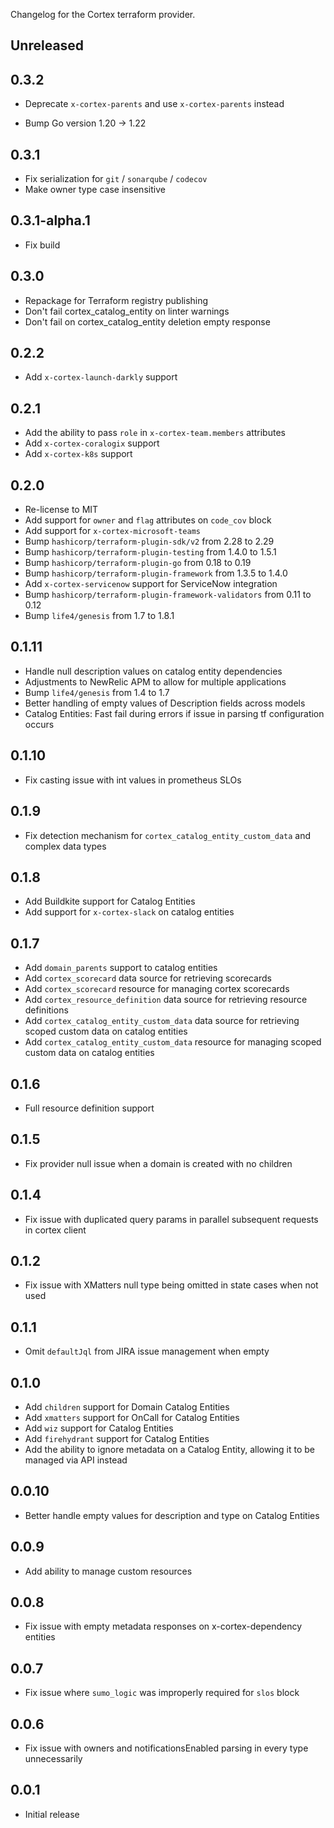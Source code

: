 Changelog for the Cortex terraform provider.

## Unreleased

## 0.3.2
* Deprecate `x-cortex-parents` and use `x-cortex-parents` instead
- Bump Go version 1.20 -> 1.22

## 0.3.1
* Fix serialization for `git` / `sonarqube` / `codecov`
* Make owner type case insensitive

## 0.3.1-alpha.1
* Fix build

## 0.3.0
* Repackage for Terraform registry publishing
* Don't fail cortex_catalog_entity on linter warnings
* Don't fail on cortex_catalog_entity deletion empty response

## 0.2.2

* Add `x-cortex-launch-darkly` support

## 0.2.1

* Add the ability to pass `role` in `x-cortex-team.members` attributes
* Add `x-cortex-coralogix` support
* Add `x-cortex-k8s` support

## 0.2.0

* Re-license to MIT
* Add support for `owner` and `flag` attributes on `code_cov` block
* Add support for `x-cortex-microsoft-teams`
* Bump `hashicorp/terraform-plugin-sdk/v2` from 2.28 to 2.29
* Bump `hashicorp/terraform-plugin-testing` from 1.4.0 to 1.5.1
* Bump `hashicorp/terraform-plugin-go` from 0.18 to 0.19
* Bump `hashicorp/terraform-plugin-framework` from 1.3.5 to 1.4.0
* Add `x-cortex-servicenow` support for ServiceNow integration
* Bump `hashicorp/terraform-plugin-framework-validators` from 0.11 to 0.12
* Bump `life4/genesis` from 1.7 to 1.8.1

## 0.1.11

* Handle null description values on catalog entity dependencies 
* Adjustments to NewRelic APM to allow for multiple applications
* Bump `life4/genesis` from 1.4 to 1.7
* Better handling of empty values of Description fields across models
* Catalog Entities: Fast fail during errors if issue in parsing tf configuration occurs

## 0.1.10

* Fix casting issue with int values in prometheus SLOs

## 0.1.9

* Fix detection mechanism for `cortex_catalog_entity_custom_data` and complex data types

## 0.1.8

* Add Buildkite support for Catalog Entities
* Add support for `x-cortex-slack` on catalog entities

## 0.1.7

* Add `domain_parents` support to catalog entities
* Add `cortex_scorecard` data source for retrieving scorecards
* Add `cortex_scorecard` resource for managing cortex scorecards
* Add `cortex_resource_definition` data source for retrieving resource definitions
* Add `cortex_catalog_entity_custom_data` data source for retrieving scoped custom data on catalog entities
* Add `cortex_catalog_entity_custom_data` resource for managing scoped custom data on catalog entities

## 0.1.6

* Full resource definition support

## 0.1.5

* Fix provider null issue when a domain is created with no children

## 0.1.4

* Fix issue with duplicated query params in parallel subsequent requests in cortex client

## 0.1.2

* Fix issue with XMatters null type being omitted in state cases when not used

## 0.1.1

* Omit `defaultJql` from JIRA issue management when empty

## 0.1.0

* Add `children` support for Domain Catalog Entities
* Add `xmatters` support for OnCall for Catalog Entities
* Add `wiz` support for Catalog Entities
* Add `firehydrant` support for Catalog Entities
* Add the ability to ignore metadata on a Catalog Entity, allowing it to be managed via API instead

## 0.0.10

* Better handle empty values for description and type on Catalog Entities

## 0.0.9

* Add ability to manage custom resources
 
## 0.0.8

* Fix issue with empty metadata responses on x-cortex-dependency entities

## 0.0.7

* Fix issue where `sumo_logic` was improperly required for `slos` block

## 0.0.6

* Fix issue with owners and notificationsEnabled parsing in every type unnecessarily

## 0.0.1

* Initial release
